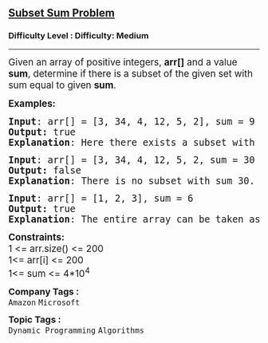 <h2><a href="https://www.geeksforgeeks.org/problems/subset-sum-problem-1611555638/1?page=5&sortBy=submissions">Subset Sum Problem</a></h2><h3>Difficulty Level : Difficulty: Medium</h3><hr><div class="problems_problem_content__Xm_eO"><p><span style="font-size: 14pt;">Given an array of positive integers, <strong>arr[]</strong> and a value <strong>sum</strong>, determine if there is a subset of the given set with sum equal to given <strong>sum</strong>.&nbsp;</span></p>
<p><span style="font-size: 14pt;"><strong>Examples:</strong></span></p>
<pre><span style="font-size: 14pt;"><strong>Input</strong>: arr[] = [3, 34, 4, 12, 5, 2], sum = 9
<strong>Output:</strong> true&nbsp;
<strong>Explanation</strong>: Here there exists a subset with sum = 9, 4+3+2 = 9.
</span></pre>
<pre><span style="font-size: 14pt;"><strong>Input</strong>: arr[] = [3, 34, 4, 12, 5, 2, sum = 30
<strong>Output:</strong> false
<strong>Explanation</strong>: There is no subset with sum 30.</span></pre>
<pre><span style="font-size: 14pt;"><strong>Input</strong>: arr[] = [1, 2, 3], sum = 6
<strong>Output:</strong> true<br><strong>Explanation</strong>: The entire array can be taken as a subset, giving 1 + 2 + 3 = 6.</span></pre>
<p><span style="font-size: 14pt;"><strong>Constraints:</strong><br>1 &lt;= arr.size() &lt;= 200</span><br><span style="font-size: 14pt;">1&lt;= arr[i] &lt;= 200<br>1&lt;= sum &lt;= 4*10<sup>4</sup></span></p></div><p><span style=font-size:18px><strong>Company Tags : </strong><br><code>Amazon</code>&nbsp;<code>Microsoft</code>&nbsp;<br><p><span style=font-size:18px><strong>Topic Tags : </strong><br><code>Dynamic Programming</code>&nbsp;<code>Algorithms</code>&nbsp;